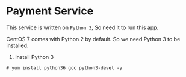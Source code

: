 # Payment Service 

This service is written on `Python 3`, So need it to run this app.

CentOS 7 comes with Python 2 by default. So we need Python 3 to be installed.

1. Install Python 3

```
# yum install python36 gcc python3-devel -y
```
